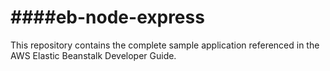 ####eb-node-express
===============
This repository contains the complete sample application referenced in the AWS Elastic Beanstalk Developer Guide.
